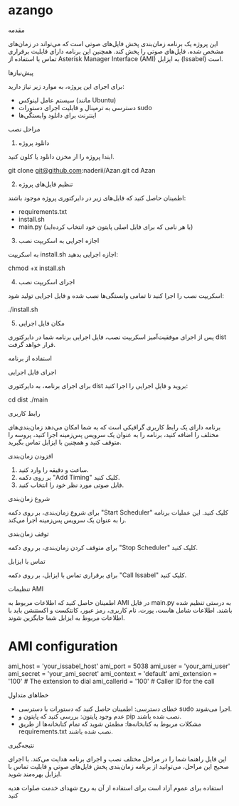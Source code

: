 # azango

مقدمه

این پروژه یک برنامه زمان‌بندی پخش فایل‌های صوتی است که می‌تواند در زمان‌های مشخص شده، فایل‌های صوتی را پخش کند. همچنین این برنامه دارای قابلیت برقراری تماس با استفاده از Asterisk Manager Interface (AMI) به ایزابل (Issabel) است.

پیش‌نیازها

برای اجرای این پروژه، به موارد زیر نیاز دارید:
- سیستم عامل لینوکس (مانند Ubuntu)
- دسترسی به ترمینال و قابلیت اجرای دستورات sudo
- اینترنت برای دانلود وابستگی‌ها

مراحل نصب

1. دانلود پروژه

ابتدا پروژه را از مخزن دانلود یا کلون کنید.

git clone git@github.com:naderii/Azan.git
cd Azan

2. تنظیم فایل‌های پروژه

اطمینان حاصل کنید که فایل‌های زیر در دایرکتوری پروژه موجود باشند:
- requirements.txt
- install.sh
- main.py (یا هر نامی که برای فایل اصلی پایتون خود انتخاب کرده‌اید)

3. اجازه اجرایی به اسکریپت نصب

به اسکریپت install.sh اجازه اجرایی بدهید:

chmod +x install.sh

4. اجرای اسکریپت نصب

اسکریپت نصب را اجرا کنید تا تمامی وابستگی‌ها نصب شده و فایل اجرایی تولید شود:

./install.sh

5. مکان فایل اجرایی

پس از اجرای موفقیت‌آمیز اسکریپت نصب، فایل اجرایی برنامه شما در دایرکتوری dist قرار خواهد گرفت.

استفاده از برنامه

اجرای فایل اجرایی

برای اجرای برنامه، به دایرکتوری dist بروید و فایل اجرایی را اجرا کنید:

cd dist
./main

رابط کاربری

برنامه دارای یک رابط کاربری گرافیکی است که به شما امکان می‌دهد زمان‌بندی‌های مختلف را اضافه کنید، برنامه را به عنوان یک سرویس پس‌زمینه اجرا کنید، پروسه را متوقف کنید و همچنین با ایزابل تماس بگیرید.

افزودن زمان‌بندی

1. ساعت و دقیقه را وارد کنید.
2. بر روی دکمه "Add Timing" کلیک کنید.
3. فایل صوتی مورد نظر خود را انتخاب کنید.

شروع زمان‌بندی

برای شروع زمان‌بندی، بر روی دکمه "Start Scheduler" کلیک کنید. این عملیات برنامه را به عنوان یک سرویس پس‌زمینه اجرا می‌کند.

توقف زمان‌بندی

برای متوقف کردن زمان‌بندی، بر روی دکمه "Stop Scheduler" کلیک کنید.

تماس با ایزابل

برای برقراری تماس با ایزابل، بر روی دکمه "Call Issabel" کلیک کنید.

تنظیمات AMI

اطمینان حاصل کنید که اطلاعات مربوط به AMI در فایل main.py به درستی تنظیم شده باشند. اطلاعات شامل هاست، پورت، نام کاربری، رمز عبور، کانتکست و اکستنشن باید با اطلاعات مربوط به ایزابل شما جایگزین شوند.

# AMI configuration
ami_host = 'your_issabel_host'
ami_port = 5038
ami_user = 'your_ami_user'
ami_secret = 'your_ami_secret'
ami_context = 'default'
ami_extension = '100'  # The extension to dial
ami_callerid = '100'  # Caller ID for the call

خطاهای متداول

- خطای دسترسی: اطمینان حاصل کنید که دستورات با دسترسی sudo اجرا می‌شوند.
- عدم وجود پایتون: بررسی کنید که پایتون و pip نصب شده باشند.
- مشکلات مربوط به کتابخانه‌ها: مطمئن شوید که تمام کتابخانه‌ها از طریق requirements.txt نصب شده باشند.

نتیجه‌گیری

این فایل راهنما شما را در مراحل مختلف نصب و اجرای برنامه هدایت می‌کند. با اجرای صحیح این مراحل، می‌توانید از برنامه زمان‌بندی پخش فایل‌های صوتی و قابلیت تماس با ایزابل بهره‌مند شوید.


استفاده برای عموم آزاد است
برای استفاده از آن به روح شهدای خدمت صلوات هدیه کنید
